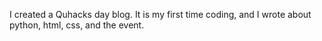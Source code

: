 I created a Quhacks day blog. It is my first time coding, and I wrote about python, html, css, and the event.
